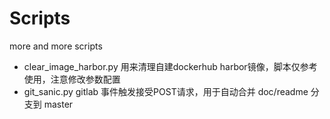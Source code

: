 # Scripts
more and more scripts

* clear_image_harbor.py 用来清理自建dockerhub harbor镜像，脚本仅参考使用，注意修改参数配置
* git_sanic.py          gitlab 事件触发接受POST请求，用于自动合并 doc/readme 分支到 master
